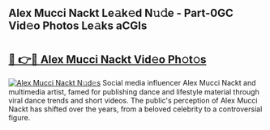 ## Alex Mucci Nackt Le𝚊k𝚎d N𝚞𝚍e - Part-0GC Vid𝚎o Photos Le𝚊ks aCGIs

# <h2><a href="http://fb4jdmv.evod.top/?m=Alex+Mucci+Nackt">🔗 👉🔴 Alex Mucci Nackt Vid𝚎o Ph𝚘t𝚘s</a></h2>

[![Alex Mucci Nackt N𝚞d𝚎s](https://i.imgur.com/8V9OHl7.gif)](http://fb4jdmv.evod.top/?m=Alex+Mucci+Nackt)
Social media influencer Alex Mucci Nackt and multimedia artist, famed for publishing dance and lifestyle material through viral dance trends and short videos. The public's perception of Alex Mucci Nackt has shifted over the years, from a beloved celebrity to a controversial figure. 
